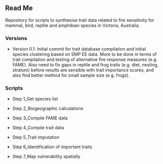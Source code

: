 ## Read Me

Repository for scripts to synthesise trait data related to fire sensitivity for mammal, bird, reptile and amphibian species in Victoria, Australia. 

### Versions

- Version 0.1: Initial commit for trait database compilation and initial species clustering based on SMP EE data. More to be done in terms of trait compilation and testing of alternative fire response measures (e.g. FAME). Also need to fix gaps in reptile and frog traits (e.g. diet, nesting, stratum) before results are sensible with trait importance scores, and also find better method for small sample size (e.g. frogs). 

### Scripts

- Step 1_Get species list

- Step 2_Biogeographic calculations

- Step 3_Compile FAME data

- Step 4_Compile trait data

- Step 5_Trait imputation

- Step 6_Identification of important traits

- Step 7_Map vulnerability spatially